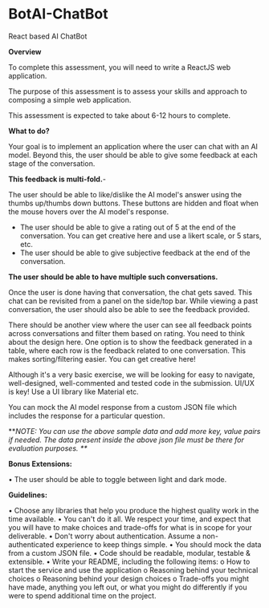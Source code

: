 # BotAI-ChatBot
React based AI ChatBot


**Overview**

To complete this assessment, you will need to write a ReactJS web application.

The purpose of this assessment is to assess your skills and approach to composing a simple
web application.

This assessment is expected to take about 6-12 hours to complete.

**What to do?**

Your goal is to implement an application where the user can chat with an AI model. Beyond
this, the user should be able to give some feedback at each stage of the conversation.

**This feedback is multi-fold.**- 

The user should be able to like/dislike the AI model's answer using the thumbs
up/thumbs down buttons. These buttons are hidden and float when the mouse
hovers over the AI model's response.
- The user should be able to give a rating out of 5 at the end of the conversation. You
can get creative here and use a likert scale, or 5 stars, etc.
- The user should be able to give subjective feedback at the end of the conversation.

**The user should be able to have multiple such conversations.**

Once the user is done having that conversation, the chat gets saved. This chat can be
revisited from a panel on the side/top bar. While viewing a past conversation, the user
should also be able to see the feedback provided. 

There should be another view where the user can see all feedback points across
conversations and filter them based on rating. You need to think about the design here. One
option is to show the feedback generated in a table, where each row is the feedback related
to one conversation. This makes sorting/filtering easier. You can get creative here!

Although it's a very basic exercise, we will be looking for easy to navigate, well-designed,
well-commented and tested code in the submission. UI/UX is key! Use a UI library like
Material etc.

You can mock the AI model response from a custom JSON file which includes the response for a particular question.

 

**_NOTE: You can use the above sample data and add more key, value pairs if needed. The data present inside the above json file must be there for evaluation purposes.
**_

**Bonus Extensions:**

• The user should be able to toggle between light and dark mode.

**Guidelines:**

• Choose any libraries that help you produce the highest quality work in the time
available.
• You can't do it all. We respect your time, and expect that you will have to make choices and trade-offs for what is in scope for your deliverable.
• Don't worry about authentication. Assume a non-authenticated experience to keep things simple.
• You should mock the data from a custom JSON file.
• Code should be readable, modular, testable & extensible.
• Write your README, including the following items:
o How to start the service and use the application 
o Reasoning behind your technical choices
o Reasoning behind your design choices
o Trade-offs you might have made, anything you left out, or what you might do differently if you were to spend additional time on the project.


